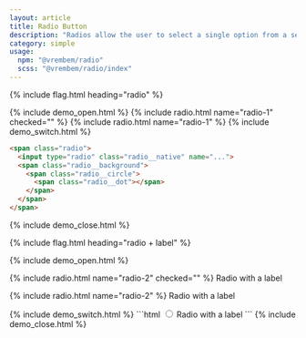 ```yaml
---
layout: article
title: Radio Button
description: "Radios allow the user to select a single option from a set."
category: simple
usage:
  npm: "@vrembem/radio"
  scss: "@vrembem/radio/index"
---
```


{% include flag.html heading="radio" %}

{% include demo_open.html %}
  {% include radio.html name="radio-1" checked="" %}
  {% include radio.html name="radio-1" %}
{% include demo_switch.html %}
```html
<span class="radio">
  <input type="radio" class="radio__native" name="...">
  <span class="radio__background">
    <span class="radio__circle">
      <span class="radio__dot"></span>
    </span>
  </span>
</span>
```
{% include demo_close.html %}

{% include flag.html heading="radio + label" %}

{% include demo_open.html %}
<div>
  <p>
    <label>
      {% include radio.html name="radio-2" checked="" %}
      Radio with a label
    </label>
  </p>
  <p>
    <label>
      {% include radio.html name="radio-2" %}
      Radio with a label
    </label>
  </p>
</div>
{% include demo_switch.html %}
```html
<label>
  <span class="radio">
    <input type="radio" class="radio__native" name="...">
    <span class="radio__background">
      <span class="radio__circle">
        <span class="radio__dot"></span>
      </span>
    </span>
  </span>
  Radio with a label
</label>
```
{% include demo_close.html %}
